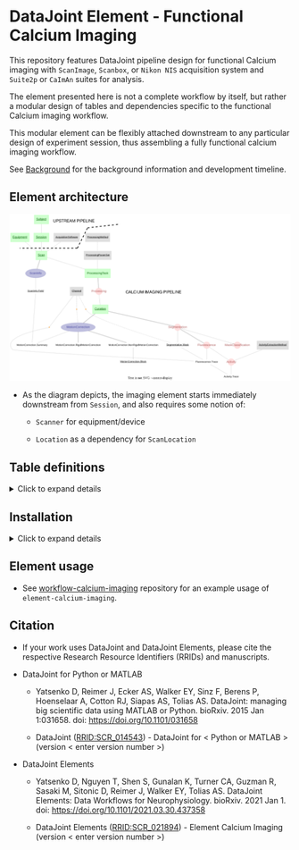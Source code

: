 # DataJoint Element - Functional Calcium Imaging
This repository features DataJoint pipeline design for functional Calcium imaging 
with `ScanImage`, `Scanbox`, or `Nikon NIS` acquisition system and `Suite2p` or `CaImAn` suites for analysis. 

The element presented here is not a complete workflow by itself,
 but rather a modular design of tables and dependencies specific to the functional Calcium imaging workflow. 

This modular element can be flexibly attached downstream to 
any particular design of experiment session, thus assembling 
a fully functional calcium imaging workflow.

See [Background](Background.md) for the background information and development timeline.

## Element architecture

![element-calcium-imaging diagram](images/attached_calcium_imaging_element.svg)

+ As the diagram depicts, the imaging element starts immediately downstream from `Session`, and also requires some notion of:

     + `Scanner` for equipment/device

     + `Location` as a dependency for `ScanLocation`

## Table definitions
<details>
<summary>Click to expand details</summary>

### Scan

+ A `Session` (more specifically an experimental session) may have multiple scans, where each scan describes a complete 4D dataset (i.e. 3D volume over time) from one scanning session, typically from the moment of pressing the *start* button to pressing the *stop* button.

+ `Scan` - table containing information about the equipment used (e.g. the Scanner information)

+ `ScanInfo` - meta information about this scan, from ScanImage header (e.g. frame rate, number of channels, scanning depths, frames, etc.)

+ `ScanInfo.Field` - a field is a 2D image at a particular xy-coordinate and plane (scanning depth) within the field-of-view (FOV) of the scan.

     + For resonant scanner, a field is usually the 2D image occupying the entire FOV from a certain plane (at some depth).

     + For mesoscope scanner, with much wider FOV, there may be multiple fields on one plane. 

### Preprocessing - Motion Correction

+ `MotionCorrection` - motion correction information performed on a scan

+ `MotionCorrection.RigidMotionCorrection` - details of the rigid motion correction (e.g. shifting in x, y) at a per `ScanInfo.Field` level

+ `MotionCorrection.NonRigidMotionCorrection` and `MotionCorrection.Block` tables are used to describe the non-rigid motion correction performed on each `ScanInfo.Field`

+ `MotionCorrection.Summary` - summary images for each `ScanInfo.Field` after motion correction (e.g. average image, correlation image)
    
### Preprocessing - Segmentation

+ `Segmentation` - table specifies the segmentation step and its outputs, following the motion correction step.
 
+ `Segmentation.Mask` - image mask for the segmented region of interest from a particular `ScanInfo.Field`

+ `MaskClassification` - classification of `Segmentation.Mask` into different type (e.g. soma, axon, dendrite, artifact, etc.)

### Neural activity extraction

+ `Fluorescence` - fluorescence traces extracted from each `Segmentation.Mask`

+ `ActivityExtractionMethod` - activity extraction method (e.g. deconvolution) to be applied on fluorescence trace

+ `Activity` - computed neuronal activity trace from fluorescence trace (e.g. spikes)

</details>

## Installation
<details>
<summary>Click to expand details</summary>

+ The installation instructions can be found at the
[DataJoint Elements documentation](https://elements.datajoint.org/usage/install/).

+ Install `element-calcium-imaging`
     ```
     pip install element-calcium-imaging
     ```

+ Upgrade `element-calcium-imaging` previously installed with `pip`
     ```
     pip install --upgrade element-calcium-imaging
     ```

+ Install `element-interface`

     + `element-interface` contains data loading utilities for `element-calcium-imaging`.

     + `element-interface` is a dependency of `element-calcium-imaging`, however it is not contained within `requirements.txt`, therefore, must be installed in addition to the installation of the `element-calcium-imaging`. 

     + `element-interface` can also be used to install packages used for reading acquired data (e.g. `scanreader`) and running analysis (e.g. `CaImAn`).

     + If your workflow uses these packages, you should install them when you install `element-interface`.

     + Install `element-interface` with `scanreader`
          ```
          pip install "element-interface[scanreader] @ git+https://github.com/datajoint/element-interface"
          ```

     + Install `element-interface` with `sbxreader`
          ```
          pip install "element-interface[sbxreader] @ git+https://github.com/datajoint/element-interface"
          ```

     + Install `element-interface` with `Suite2p`
          ```
          pip install "element-interface[suite2p] @ git+https://github.com/datajoint/element-interface"
          ```

     + Install `element-interface` with `CaImAn` requires two separate commands
          ```
          pip install "element-interface[caiman_requirements] @ git+https://github.com/datajoint/element-interface"
          pip install "element-interface[caiman] @ git+https://github.com/datajoint/element-interface"
          ```

     + Install `element-interface` with multiple packages
          ```
          pip install "element-interface[caiman_requirements] @ git+https://github.com/datajoint/element-interface"
          pip install "element-interface[scanreader,sbxreader,suite2p,caiman] @ git+https://github.com/datajoint/element-interface"
          ```

</details>

## Element usage

+ See [workflow-calcium-imaging](https://github.com/datajoint/workflow-calcium-imaging) 
repository for an example usage of `element-calcium-imaging`.

## Citation

+ If your work uses DataJoint and DataJoint Elements, please cite the respective Research Resource Identifiers (RRIDs) and manuscripts.

+ DataJoint for Python or MATLAB
    + Yatsenko D, Reimer J, Ecker AS, Walker EY, Sinz F, Berens P, Hoenselaar A, Cotton RJ, Siapas AS, Tolias AS. DataJoint: managing big scientific data using MATLAB or Python. bioRxiv. 2015 Jan 1:031658. doi: https://doi.org/10.1101/031658

    + DataJoint ([RRID:SCR_014543](https://scicrunch.org/resolver/SCR_014543)) - DataJoint for < Python or MATLAB > (version < enter version number >)

+ DataJoint Elements
    + Yatsenko D, Nguyen T, Shen S, Gunalan K, Turner CA, Guzman R, Sasaki M, Sitonic D, Reimer J, Walker EY, Tolias AS. DataJoint Elements: Data Workflows for Neurophysiology. bioRxiv. 2021 Jan 1. doi: https://doi.org/10.1101/2021.03.30.437358

    + DataJoint Elements ([RRID:SCR_021894](https://scicrunch.org/resolver/SCR_021894)) - Element Calcium Imaging (version < enter version number >)
    
